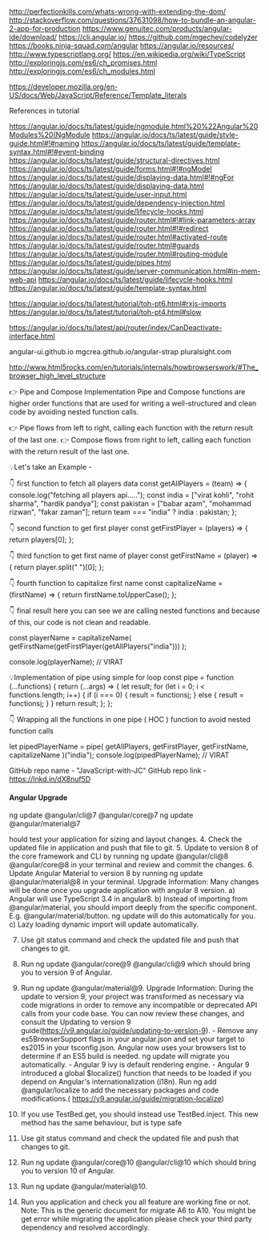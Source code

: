 http://perfectionkills.com/whats-wrong-with-extending-the-dom/
http://stackoverflow.com/questions/37631098/how-to-bundle-an-angular-2-app-for-production
https://www.genuitec.com/products/angular-ide/download/
https://cli.angular.io/
https://github.com/mgechev/codelyzer
https://books.ninja-squad.com/angular
https://angular.io/resources/
http://www.typescriptlang.org/
https://en.wikipedia.org/wiki/TypeScript
http://exploringjs.com/es6/ch_promises.html
http://exploringjs.com/es6/ch_modules.html

https://developer.mozilla.org/en-US/docs/Web/JavaScript/Reference/Template_literals

References in tutorial

https://angular.io/docs/ts/latest/guide/ngmodule.html%20%22Angular%20Modules%20(NgModule
https://angular.io/docs/ts/latest/guide/style-guide.html#!#naming
https://angular.io/docs/ts/latest/guide/template-syntax.html#!#event-binding
https://angular.io/docs/ts/latest/guide/structural-directives.html
https://angular.io/docs/ts/latest/guide/forms.html#!#ngModel
https://angular.io/docs/ts/latest/guide/displaying-data.html#!#ngFor
https://angular.io/docs/ts/latest/guide/displaying-data.html
https://angular.io/docs/ts/latest/guide/user-input.html
https://angular.io/docs/ts/latest/guide/dependency-injection.html
https://angular.io/docs/ts/latest/guide/lifecycle-hooks.html
https://angular.io/docs/ts/latest/guide/router.html#!#link-parameters-array
https://angular.io/docs/ts/latest/guide/router.html#!#redirect
https://angular.io/docs/ts/latest/guide/router.html#activated-route
https://angular.io/docs/ts/latest/guide/router.html#guards
https://angular.io/docs/ts/latest/guide/router.html#routing-module
https://angular.io/docs/ts/latest/guide/pipes.html
https://angular.io/docs/ts/latest/guide/server-communication.html#in-mem-web-api
https://angular.io/docs/ts/latest/guide/lifecycle-hooks.html
https://angular.io/docs/ts/latest/guide/template-syntax.html

https://angular.io/docs/ts/latest/tutorial/toh-pt6.html#rxjs-imports
https://angular.io/docs/ts/latest/tutorial/toh-pt4.html#slow

https://angular.io/docs/ts/latest/api/router/index/CanDeactivate-interface.html

angular-ui.github.io
mgcrea.github.io/angular-strap
pluralsight.com

http://www.html5rocks.com/en/tutorials/internals/howbrowserswork/#The_browser_high_level_structure


👉 Pipe and Compose Implementation
Pipe and Compose functions are higher order functions that are used for writing a well-structured and clean code by avoiding nested function calls.

👉 Pipe flows from left to right, calling each function with the return result of the last one.
👉 Compose flows from right to left, calling each function with the return result of the last one.

💡Let's take an Example -

👇 first function to fetch all players data
const getAllPlayers = (team) => {
  console.log("fetching all players api.....");
  const india = ["virat kohli", "rohit sharma", "hardik pandya"];
  const pakistan = ["babar azam", "mohammad rizwan", "fakar zaman"];
  return team === "india" ? india : pakistan;
};

👇 second function to get first player
const getFirstPlayer = (players) => {
  return players[0];
};

👇 third function to get first name of player
const getFirstName = (player) => {
  return player.split(" ")[0];
};

👇 fourth function to capitalize first name
const capitalizeName = (firstName) => {
  return firstName.toUpperCase();
};

👇 final result here you can see we are calling nested functions and because of this, our code is not clean and readable.

const playerName = capitalizeName(
  getFirstName(getFirstPlayer(getAllPlayers("india")))
);

console.log(playerName); // VIRAT

💡Implementation of pipe using simple for loop
const pipe = function (...functions) {
  return (...args) => {
    let result;
    for (let i = 0; i < functions.length; i++) {
      if (i === 0) {
        result = functions[i](...args);
      } else {
        result = functions[i](result);
      }
    }
    return result;
  };
};

👇 Wrapping all the functions in one pipe ( HOC ) function to avoid nested function calls

let pipedPlayerName = pipe(
  getAllPlayers,
  getFirstPlayer,
  getFirstName,
  capitalizeName
)("india");
console.log(pipedPlayerName); // VIRAT

GitHub repo name - "JavaScript-with-JC"
GitHub repo link - https://lnkd.in/dX8nuf5D


#### Angular Upgrade


ng update @angular/cli@7 @angular/core@7
ng update @angular/material@7



hould test your application for sizing and layout changes. 
4. Check the updated file in application and push that file to git. 
5. Update to version 8 of the core framework and CLI by running ng update @angular/cli@8 @angular/core@8 in your terminal and review and commit the changes. 
6. Update Angular Material to version 8 by running ng update @angular/material@8 in your terminal. Upgrade Information: Many changes will be done once you upgrade application with angular 8 version. a) Angular will use TypeScript 3.4 in angular8. b) Instead of importing from @angular/material, you should import deeply from the specific component. E.g. @angular/material/button. ng update will do this automatically for you. c) Lazy loading dynamic import will update automatically. 

7. Use git status command and check the updated file and push that changes to git. 

8. Run ng update @angular/core@9 @angular/cli@9 which should bring you to version 9 of Angular. 
9. Run ng update @angular/material@9. 
Upgrade Information: During the update to version 9, your project was transformed as necessary via code migrations in order to remove any incompatible or deprecated API calls from your code base. You can now review these changes, and consult the Updating to version 9 guide(https://v9.angular.io/guide/updating-to-version-9). - Remove any es5BrowserSupport flags in your angular.json and set your target to es2015 in 
your tsconfig.json. Angular now uses your browsers list to determine if an ES5 build is needed. ng update will migrate you automatically. - Angular 9 ivy is default rendering engine. - Angular 9 introduced a global $localize() function that needs to be loaded if you depend on Angular's internationalization (i18n). Run ng add @angular/localize to add the necessary packages and code modifications.( https://v9.angular.io/guide/migration-localize) 
10. If you use TestBed.get, you should instead use TestBed.inject. This new method has the same behaviour, but is type safe 
11. Use git status command and check the updated file and push that changes to git. 
12. Run ng update @angular/core@10 @angular/cli@10 which should bring you to version 10 of Angular. 
13. Run ng update @angular/material@10. 
14. Run you application and check you all feature are working fine or not. Note: This is the generic document for migrate A6 to A10. You might be get error while migrating the application please check your third party dependency and resolved accordingly. 
